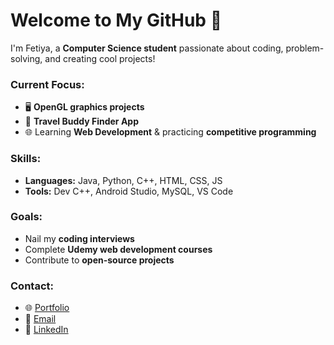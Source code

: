 # Welcome to My GitHub 👋
I'm Fetiya, a **Computer Science student** passionate about coding, problem-solving, and creating cool projects!

### Current Focus:
- 🖥️ **OpenGL graphics projects**  
- 📱 **Travel Buddy Finder App**  
- 🌐 Learning **Web Development** & practicing **competitive programming**  
### Skills:
- **Languages:** Java, Python, C++, HTML, CSS, JS  
- **Tools:** Dev C++, Android Studio, MySQL, VS Code
### Goals:
- Nail my **coding interviews**  
- Complete **Udemy web development courses**  
- Contribute to **open-source projects**  

### Contact:
- 🌐 [Portfolio](https://fafiyusuf.github.io/personal-portifolio/)  
- 📧 [Email](mailto:fafiyusuf123456@gmail.com)  
- 💼 [LinkedIn](https://www.linkedin.com/in/fetiya-yusuf/)
